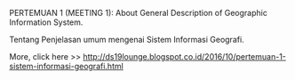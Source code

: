 PERTEMUAN 1 (MEETING 1):
About General Description of Geographic Information System.

Tentang Penjelasan umum mengenai Sistem Informasi Geografi.

More, click here >> http://ds19lounge.blogspot.co.id/2016/10/pertemuan-1-sistem-informasi-geografi.html
